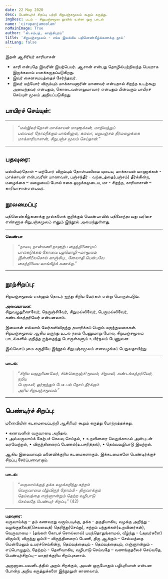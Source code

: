 ```yaml
---
date: 22 May 2020
desc: பெண்டிர்ச் சிறப்பு பற்றி சிறுபஞ்சமூலம் கூறும் கருத்து.
imgDesc: படம் - சிறுபஞ்சமூல நூலில் உள்ள ஒரு பாடல்
name: 'cirupanjamoolam'
noMainImage: True
author: "கி.சம்பத், காஞ்சிபுரம்"
title: 'சிறுபஞ்சமூலம் - சங்க இலக்கிய பதினெண்கீழ்க்கணக்கு நூல்'
altLang: false
---
```

<div>
    <adsbygoogle />
</div>
<Adsense
          data-ad-client="ca-pub-3042269102042405"
          data-ad-slot="1234567890"
/>

இதன் ஆசிரியர் காரியாசன்

* காரி என்பதே இவரின் இயற்பெயர். ஆசான் என்பது தொழில்பற்றிவந்த பெயராக இருக்கலாம் எனக்கருதப்படுகிறது. 
* இவர் சைனசமயத்தைச் சேர்ந்தவர்.
* இவர் மற்போர் விரும்பும் மாக்காயனாரின் மாணவர் என்பதால் சிறந்த உடற்கூறு அமைந்தவர் என்பதும், கொடைவள்ளலுமாவார் என்பதும் பின்வரும் பாயிரச் செய்யுள் மூலம் அறியப்படுகிறது.

## பாயிரச் செய்யுள்:

<div class="cheiyul">

---------------------------------------------------

> *“மல்இவர்தோள் மாக்காயன் மாணாக்கன், மாநிலத்துப்  
> பல்லவர் நோய்நீக்கும் பாங்கினால், கல்லா, 
> மறுபஞ்சம் தீர்மழைக்கை மாக்காரியாசான், 
> சிறுபஞ்ச மூலம் செய்தான்.”*

---------------------------------------------------

</div>

## பதவுரை: 

மல்லிவர்தோள் – மற்போர் விரும்பும் தோள்வலிமை யுடைய, 
மாக்காயன் மாணாக்கன்  - மாக்காயன் என்பவரின் மாணவன், 
பஞ்சந்தீர்  - வற்கடத்தை(பஞ்சம்) தீர்க்கின்ற, 
மழைக்கை – மழையைப் போல் ஈகை ஓழுக்கமுடைய, 
மா - சிறந்த, 
காரியாசான் –காரியாசான்என்பவர்.

## நூலமைப்பு:

பதினெண்கீழ்கணக்கு நூல்களைக் குறிக்கும் வெண்பாவில் பதினைந்தாவது வரிசை எண்ணாக சிறுபஞ்சமூலம் எனும் இந்நூல் அமைந்துள்ளது.

<div class="cheiyul">

---------------------------------------------------
**வெண்பா**  

> *“நாலடி நான்மணி நானாற்ப தைந்திணைமுப்  
> பால்கடுக்கங் கோவை பழமொழி –மாமூலம்   
> இன்னிலைசொல் காஞ்சியுட னேலாதி யென்பவே  
> கைந்நிலைய வாங்கீழ்க் கணக்கு.”*

---------------------------------------------------

</div>

## நூற்சிறப்பு:

சிறுபஞ்சமூலம் என்னும் தொடர் ஐந்து சிறிய வேர்கள் என்று பொருள்படும்.   

**அவையாவன:**    
சிறுவழுதுணைவேர், நெருஞ்சிவேர், சிறுமல்லிவேர், பெருமல்லிவேர், கண்டங்கத்தரிவேர் என்பனவாம். 

இவைகள் எல்லாம் வேர்களிலிருந்து தயாரிக்கப் பெறும் மருந்துவகைகள். சிறுபஞ்சமூலம் ஆகிய மருந்து உடல் நலம் பேணுமாறு போல, 
சிறுபஞ்சமூலப் பாடல்களில் குறித்த ஐந்தைந்து பொருள்களும் உயிர்நலம் பேணுவன. 

இவ்வொப்புமை கருதியே இந்நூல் சிறுபஞ்சமூலம் எனவழங்கப் பெறுவதாயிற்று.

<div class="cheiyul">

---------------------------------------------------
**பாடல்:**  

> *“சிறிய வழுதுணைவேர், சின்னெருஞ்சி மூலம், 
> சிறுமலி, கண்டங்கத்தரிவேர், நறிய  
> பெருமலி, ஓர்ஐந்தும் பேசு பல் நோய் தீர்க்கும்  
> அரிய சிறுபஞ்சமூலம்.”*

---------------------------------------------------

</div>

## பெண்டிர்ச் சிறப்பு:

மனைவியின் கடமையைப்பற்றி ஆசிரியர் கூறும் கருத்து போற்றத்தக்கது. 

•	கணவனின் வருவாயை அறிதல்.   
•	அவ்வருவாய்க் கேற்பச் செலவு செய்தல், 
•	உறவினரை வெறுக்காமல் அன்புடன் வரவேற்றல், 
•	விருந்தினரைப் பேணல்(உபசரித்தல்), 
•	தெய்வவழிபாடு இயற்றல்.  

ஆகிய இவையாவும் மனைவிக்குரிய கடமைகளாகும். இக்கடமைகளே பெண்டிர்க்குச் சிறப்பு சேர்ப்பனவாகும்.

<div class="cheiyul">

---------------------------------------------------
**பாடல்:**  

> *“வருவாய்க்குத் தக்க வழக்கறிந்து சுற்றம்  
> வெருவாமை வீழ்விருந் தோம்பி - திருவாக்கும்  
> தெய்வத்தை எஞ்ஞான்றும் தெற்ற வழிபாடு  
> செய்வதே பெண்டிர் சிறப்பு.”* 		(42)          

---------------------------------------------------

</div>

**பதவுரை:**    
வருவாய்க்கு – தம் கணவரது வரும்படிக்கு, 
தக்க - தகுதியாகிய, 
வழக்கு அறிந்து - வழங்குதலைத்(செலவைத்) தெரிந்து(செய்து), சுற்றம் பந்துக்கள்(உறவினர்கள்), 
வெருவாமை - (தங்கள் கோபச் சொல்லால்) பயந்தொதுங்காமல், 
வீழ்ந்து - (அவர்களை) விரும்பி, 
விருந்து ஓம்பி – விருந்தினரைப் பேணி, 
திரு ஆக்கும் – செல்வத்தை மென்மேலும் உயரச்செய்கின்ற, 
தெய்வத்தையும் - தெய்வத்தையும், 
எஞ்ஞான்றும் - எப்பொழுதும், 
தேற்றம் - தெளிவாகிய, 
வழிபாடு செய்வதே – வணங்குதலைச் செய்வதே, 
பெண்டிர்சிறப்பு – மாதர்க்குரிய சிறப்புகளாம்.  

அருளுடையவனிடத்தில் அறம் சிறக்கும், அவன் ஒருபோதும் பழிபுரியான் என்பன போன்ற அறிய கருத்துக்களை இந்நூலுள் காணலாம்.

<style>

</style>
